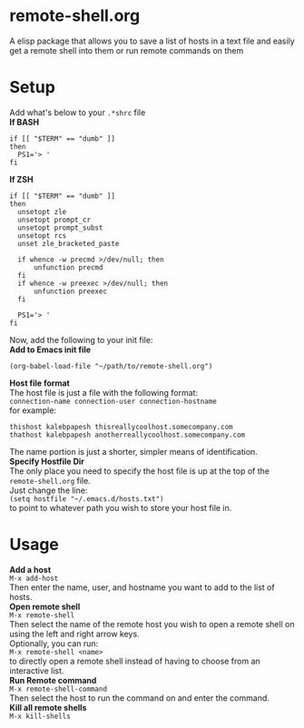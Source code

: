# remote-shell.org  
A elisp package that allows you to save a list of hosts in a text file and easily get a remote shell into them or run remote commands on them

# Setup  
Add what's below to your `.*shrc` file  
**If BASH**  
```
if [[ "$TERM" == "dumb" ]]
then
  PS1='> '
fi
```  
**If ZSH**  
```
if [[ "$TERM" == "dumb" ]]
then
  unsetopt zle
  unsetopt prompt_cr
  unsetopt prompt_subst
  unsetopt rcs
  unset zle_bracketed_paste

  if whence -w precmd >/dev/null; then
      unfunction precmd
  fi
  if whence -w preexec >/dev/null; then
      unfunction preexec
  fi

  PS1='> '
fi
```  
Now, add the following to your init file:  
**Add to Emacs init file**  
```  
(org-babel-load-file "~/path/to/remote-shell.org")  
```  
**Host file format**  
The host file is just a file with the following format:  
`connection-name connection-user connection-hostname`  
for example:  
```
thishost kalebpapesh thisreallycoolhost.somecompany.com
thathost kalebpapesh anotherreallycoolhost.somecompany.com
```  
The name portion is just a shorter, simpler means of identification.  
**Specify Hostfile Dir**  
The only place you need to specify the host file is up at the top of the `remote-shell.org` file.  
Just change the line:  
`(setq hostfile "~/.emacs.d/hosts.txt")`  
to point to whatever path you wish to store your host file in.  

# Usage  
**Add a host**  
`M-x add-host`  
Then enter the name, user, and hostname you want to add to the list of hosts.  
**Open remote shell**  
`M-x remote-shell`  
Then select the name of the remote host you wish to open a remote shell on using the left and right arrow keys.  
Optionally, you can run:  
`M-x remote-shell <name>`  
to directly open a remote shell instead of having to choose from an interactive list.  
**Run Remote command**  
`M-x remote-shell-command`  
Then select the host to run the command on and enter the command.  
**Kill all remote shells**  
`M-x kill-shells`  
